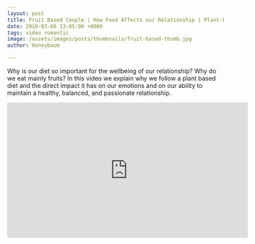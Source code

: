 ```yaml
---
layout: post
title: Fruit Based Couple | How Food Affects our Relationship | Plant-based | Polyamorous Couple
date: 2018-03-08 13:05:00 +0000
tags: video romantic
image: /assets/images/posts/thumbnails/fruit-based-thumb.jpg
author: Honeyboom

---
```

Why is our diet so important for the wellbeing of our relationship? Why do we eat mainly fruits? In this video we explain why we follow a plant based diet and the direct impact it has on our emotions and on our ability to maintain a healthy, balanced, and passionate relationship.

<div class="video-container"><iframe width="560" height="315" src="https://www.youtube.com/embed/Cgg7dRtF_cU" frameborder="0" allow="autoplay; encrypted-media" allowfullscreen></iframe></div>
